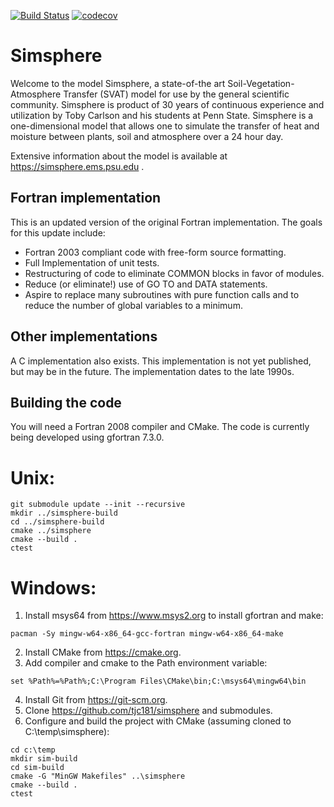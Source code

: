 [![Build Status](https://travis-ci.com/tjc181/simsphere.svg?branch=master)](https://travis-ci.com/tjc181/simsphere) [![codecov](https://codecov.io/gh/tjc181/simsphere/branch/master/graph/badge.svg)](https://codecov.io/gh/tjc181/simsphere)

# Simsphere

Welcome to the model Simsphere, a state-of-the art
Soil-Vegetation-Atmosphere Transfer (SVAT) model for use by the general
scientific community. Simsphere is product of 30 years of continuous
experience and utilization by Toby Carlson and his students at Penn
State. Simsphere is a one-dimensional model that allows one to simulate
the transfer of heat and moisture between plants, soil and atmosphere
over a 24 hour day.

Extensive information about the model is available at
https://simsphere.ems.psu.edu .

## Fortran implementation

This is an updated version of the original Fortran implementation.  The goals for this update include:

* Fortran 2003 compliant code with free-form source formatting.
* Full Implementation of unit tests.
* Restructuring of code to eliminate COMMON blocks in favor of modules.
* Reduce (or eliminate!) use of GO TO and DATA statements.
* Aspire to replace many subroutines with pure function calls and to reduce the number of global variables to a minimum.

## Other implementations

A C implementation also exists.  This implementation is not yet published,
but may be in the future.  The implementation dates to the late 1990s.

## Building the code

You will need a Fortran 2008 compiler and CMake.  The code is currently being
developed using gfortran 7.3.0.

# Unix:
```
git submodule update --init --recursive
mkdir ../simsphere-build
cd ../simsphere-build
cmake ../simsphere
cmake --build .
ctest
```

# Windows:
1. Install msys64 from https://www.msys2.org to install gfortran and make:
```
pacman -Sy mingw-w64-x86_64-gcc-fortran mingw-w64-x86_64-make
```
2. Install CMake from https://cmake.org.
3. Add compiler and cmake to the Path environment variable:
```
set %Path%=%Path%;C:\Program Files\CMake\bin;C:\msys64\mingw64\bin
```
4. Install Git from https://git-scm.org.
5. Clone https://github.com/tjc181/simsphere and submodules.
6. Configure and build the project with CMake (assuming cloned to C:\temp\simsphere):
```
cd c:\temp
mkdir sim-build
cd sim-build
cmake -G "MinGW Makefiles" ..\simsphere
cmake --build .
ctest
```

